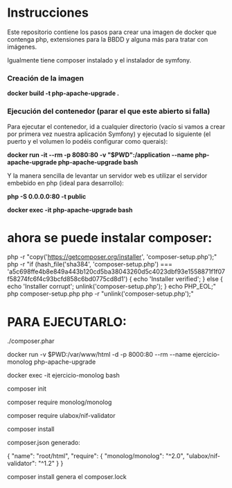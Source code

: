 # Instrucciones

Este repositorio contiene los pasos para crear una imagen de docker que contenga php, extensiones para la BBDD y alguna más para tratar con imágenes.

Igualmente tiene composer instalado y el instalador de symfony.

### Creación de la imagen

**docker build -t php-apache-upgrade .**

### Ejecución del contenedor   (parar el que este abierto si falla)

Para ejecutar el contenedor, id a cualquier directorio (vacío si vamos a crear por primera vez nuestra aplicación Symfony) y ejecutad lo siguiente (el puerto y el volumen lo podéis configurar como querais):

**docker run -it --rm -p 8080:80 -v "$PWD":/application --name php-apache-upgrade php-apache-upgrade bash**

Y la manera sencilla de levantar un servidor web es utilizar el servidor embebido en php (ideal para desarrollo): 

**php -S 0.0.0.0:80 -t public**


**docker exec -it php-apache-upgrade bash**


# ahora se puede instalar composer: 

php -r "copy('https://getcomposer.org/installer', 'composer-setup.php');"
php -r "if (hash_file('sha384', 'composer-setup.php') === 'a5c698ffe4b8e849a443b120cd5ba38043260d5c4023dbf93e1558871f1f07f58274fc6f4c93bcfd858c6bd0775cd8d1') { echo 'Installer verified'; } else { echo 'Installer corrupt'; unlink('composer-setup.php'); } echo PHP_EOL;"
php composer-setup.php
php -r "unlink('composer-setup.php');"


# PARA EJECUTARLO:
./composer.phar 






docker run -v $PWD:/var/www/html -d -p 8000:80 --rm --name ejercicio-monolog php-apache-upgrade

docker exec -it ejercicio-monolog bash

composer init

composer require monolog/monolog

composer require ulabox/nif-validator

composer install



composer.json generado:

{
    "name": "root/html",
    "require": {
        "monolog/monolog": "^2.0",
        "ulabox/nif-validator": "^1.2"
    }
}

composer install genera el composer.lock
